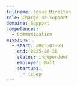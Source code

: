 ```yaml
---
fullname: Josué Midelton
role: Chargé de support
domaine: Support
competences:
  - Communication
missions:
  - start: 2025-01-08
    end: 2025-06-30
    status: independent
    employer: Malt
    startups:
      - tchap
---
```

